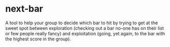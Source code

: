 # next-bar
A tool to help your group to decide which bar to hit by trying to get at the sweet spot between exploration (checking out a bar no-one has on their list or few people really fancy) and exploitation (going, yet again, to the bar with the highest score in the group). 
